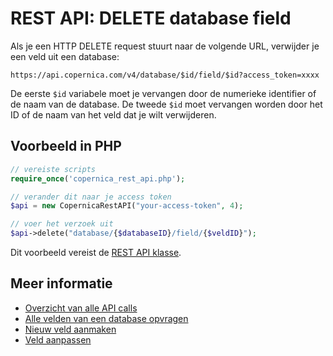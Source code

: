 # REST API: DELETE database field

Als je een HTTP DELETE request stuurt naar de volgende URL, verwijder je een 
veld uit een database:

`https://api.copernica.com/v4/database/$id/field/$id?access_token=xxxx`

De eerste `$id` variabele moet je vervangen door de numerieke identifier of de naam
van de database. De tweede `$id` moet vervangen worden door het ID of de naam van het veld dat je wilt
verwijderen.

## Voorbeeld in PHP

```php
// vereiste scripts
require_once('copernica_rest_api.php');

// verander dit naar je access token
$api = new CopernicaRestAPI("your-access-token", 4);

// voer het verzoek uit
$api->delete("database/{$databaseID}/field/{$veldID}");
```

Dit voorbeeld vereist de [REST API klasse](rest-php).

## Meer informatie

* [Overzicht van alle API calls](rest-api)
* [Alle velden van een database opvragen](rest-get-database-fields)
* [Nieuw veld aanmaken](rest-post-database-fields)
* [Veld aanpassen](rest-put-database-fields)

